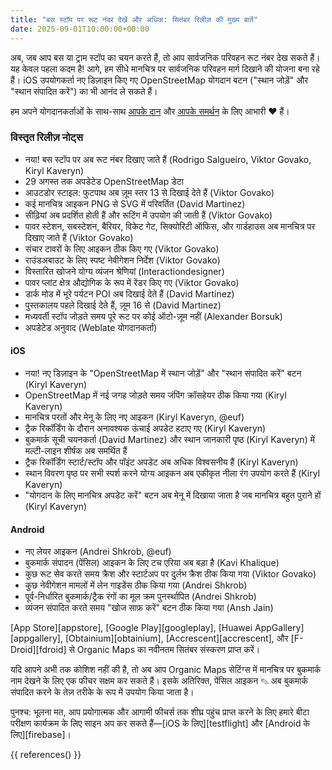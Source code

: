 ```yaml
---
title: "बस स्टॉप पर रूट नंबर देखें और अधिक: सितंबर रिलीज़ की मुख्य बातें"
date: 2025-09-01T10:00:00+00:00
---
```


अब, जब आप बस या ट्राम स्टॉप का चयन करते हैं, तो आप सार्वजनिक परिवहन रूट नंबर देख सकते हैं। यह केवल पहला कदम है! आगे, हम सीधे मानचित्र पर सार्वजनिक परिवहन मार्ग दिखाने की योजना बना रहे हैं। iOS उपयोगकर्ता नए डिज़ाइन किए गए OpenStreetMap योगदान बटन ("स्थान जोड़ें" और "स्थान संपादित करें") का भी आनंद ले सकते हैं।

हम अपने योगदानकर्ताओं के साथ-साथ [आपके दान](@/donate/index.md) और [आपके समर्थन](@/contribute/index.md) के लिए आभारी ❤️ हैं।

### विस्तृत रिलीज़ नोट्स

- नया! बस स्टॉप पर अब रूट नंबर दिखाए जाते हैं (Rodrigo Salgueiro, Viktor Govako, Kiryl Kaveryn)
- 29 अगस्त तक अपडेटेड OpenStreetMap डेटा
- आउटडोर स्टाइल: फुटपाथ अब ज़ूम स्तर 13 से दिखाई देते हैं (Viktor Govako)
- कई मानचित्र आइकन PNG से SVG में परिवर्तित (David Martinez)
- सीढ़ियां अब प्रदर्शित होती हैं और रूटिंग में उपयोग की जाती हैं (Viktor Govako)
- पावर स्टेशन, सबस्टेशन, बैरियर, विकेट गेट, सिक्योरिटी ऑफिस, और गार्डहाउस अब मानचित्र पर दिखाए जाते हैं (Viktor Govako)
- संचार टावरों के लिए आइकन ठीक किए गए (Viktor Govako)
- राउंडअबाउट के लिए स्पष्ट नेवीगेशन निर्देश (Viktor Govako)
- विस्तारित खोजने योग्य व्यंजन श्रेणियां (Interactiondesigner)
- पावर प्लांट क्षेत्र औद्योगिक के रूप में रेंडर किए गए (Viktor Govako)
- डार्क मोड में भूरे पर्यटन POI अब दिखाई देते हैं (David Martinez)
- पुस्तकालय पहले दिखाई देते हैं, ज़ूम 16 से (David Martinez)
- मध्यवर्ती स्टॉप जोड़ते समय पूरे रूट पर कोई ऑटो-ज़ूम नहीं (Alexander Borsuk)
- अपडेटेड अनुवाद (Weblate योगदानकर्ता)

#### iOS
- नया! नए डिज़ाइन के "OpenStreetMap में स्थान जोड़ें" और "स्थान संपादित करें" बटन (Kiryl Kaveryn)
- OpenStreetMap में नई जगह जोड़ते समय जंपिंग क्रॉसहेयर ठीक किया गया (Kiryl Kaveryn)
- मानचित्र परतों और मेनू के लिए नए आइकन (Kiryl Kaveryn, @euf)
- ट्रैक रिकॉर्डिंग के दौरान अनावश्यक ऊंचाई अपडेट हटाए गए (Kiryl Kaveryn)
- बुकमार्क सूची चयनकर्ता (David Martinez) और स्थान जानकारी पृष्ठ (Kiryl Kaveryn) में मल्टी-लाइन शीर्षक अब समर्थित हैं
- ट्रैक रिकॉर्डिंग स्टार्ट/स्टॉप और पॉइंट अपडेट अब अधिक विश्वसनीय हैं (Kiryl Kaveryn)
- स्थान विवरण पृष्ठ पर सभी स्पर्श करने योग्य आइकन अब एकीकृत नीला रंग उपयोग करते हैं (Kiryl Kaveryn)
- "योगदान के लिए मानचित्र अपडेट करें" बटन अब मेनू में दिखाया जाता है जब मानचित्र बहुत पुराने हों (Kiryl Kaveryn)

#### Android
- नए लेयर आइकन (Andrei Shkrob, @euf)
- बुकमार्क संपादन (पेंसिल) आइकन के लिए टच एरिया अब बड़ा है (Kavi Khalique)
- कुछ रूट सेव करते समय क्रैश और स्टार्टअप पर दुर्लभ क्रैश ठीक किया गया (Viktor Govako)
- कुछ नेवीगेशन मामलों में लेन गाइडेंस ठीक किया गया (Andrei Shkrob)
- पूर्व-निर्धारित बुकमार्क/ट्रैक रंगों का मूल क्रम पुनर्स्थापित (Andrei Shkrob)
- व्यंजन संपादित करते समय "खोज साफ़ करें" बटन ठीक किया गया (Ansh Jain)

[App Store][appstore], [Google Play][googleplay], [Huawei AppGallery][appgallery], [Obtainium][obtainium], [Accrescent][accrescent], और [F-Droid][fdroid] से Organic Maps का नवीनतम सितंबर संस्करण प्राप्त करें।

यदि आपने अभी तक कोशिश नहीं की है, तो अब आप Organic Maps सेटिंग्स में मानचित्र पर बुकमार्क नाम देखने के लिए एक फीचर सक्षम कर सकते हैं। इसके अतिरिक्त, पेंसिल आइकन ✎ अब बुकमार्क संपादित करने के तेज़ तरीके के रूप में उपयोग किया जाता है।

पुनश्च: भूलना मत, आप प्रयोगात्मक और आगामी फीचर्स तक शीघ्र पहुंच प्राप्त करने के लिए हमारे बीटा परीक्षण कार्यक्रम के लिए साइन अप कर सकते हैं—[iOS के लिए][testflight] और [Android के लिए][firebase]।

{{ references() }}
